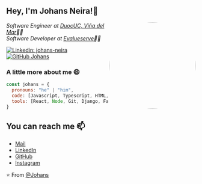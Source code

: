 
<!--
**johansneirap/johansneirap** is a ✨ _special_ ✨ repository because its `README.md` (this file) appears on your GitHub profile.

Here are some ideas to get you started:

- 🔭 I’m currently working on ...
- 🌱 I’m currently learning ...
- 👯 I’m looking to collaborate on ...
- 🤔 I’m looking for help with ...
- 💬 Ask me about ...
- 📫 How to reach me: ...
- 😄 Pronouns: ...
- ⚡ Fun fact: ...
-->
<h2> Hey, I'm Johans Neira!👋 </h2>
<img align='right' src="https://cdn.dribbble.com/users/626327/screenshots/2618501/400.gif" width="230" style="border-radius:50%">
<p><em>Software Engineer at <a href="http://www.duoc.cl">DuocUC, Viña del Mar</a>👨‍🎓</br>Software Developer at <a href="https://www.evalueserve.com">Evalueserve</a>👨‍💻
</em></p>

[![Linkedin: johans-neira](https://img.shields.io/static/v1?label=&message=Johans%20Neira&color=blue&style=flat-square&logo=Linkedin&logoColor=white&link=https://www.linkedin.com/in/johans-neira/)](https://www.linkedin.com/in/johans-neira/)
[![GitHub Johans](https://img.shields.io/github/followers/johansneirap?label=Follow%20&style=social)](https://github.com/johansneirap)


### A little more about me 😄 

```javascript
const johans = {
  pronouns: "he" | "him",
  code: [Javascript, Typescript, HTML, CSS, Python],
  tools: [React, Node, Git, Django, FastApi, AWS, Docker]
}
```

## You can reach me 📫
- [Mail](mailto:johansneirap@gmail.com)
- [LinkedIn](https://www.linkedin.com/in/johans-neira/)
- [GitHub](https://github.com/johansneirap)
- [Instagram](https://instagram.com/johansen)

⭐️ From [@Johans](https://github.com/johansneirap)
